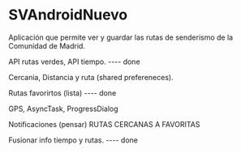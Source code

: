 # SVAndroidNuevo

Aplicación que permite ver y guardar las rutas de senderismo de la Comunidad de Madrid.

API rutas verdes, API tiempo. ---- done

Cercania, Distancia y ruta (shared prefereneces). 

Rutas favorirtos (lista) ---- done

GPS, AsyncTask, ProgressDialog

Notificaciones (pensar) RUTAS CERCANAS A FAVORITAS

Fusionar info tiempo y rutas. ---- done
